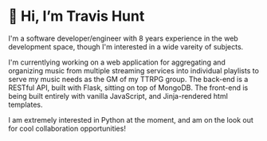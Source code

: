 # 👋 Hi, I’m Travis Hunt
I'm a software developer/engineer with 8 years experience in the web development space, though I'm interested in a wide vareity of subjects.

I'm currentlying working on a web application for aggregating and organizing music from multiple streaming services into individual playlists to serve my music needs
as the GM of my TTRPG group. The back-end is a RESTful API, built with Flask, sitting on top of MongoDB. The front-end is being built entirely with vanilla JavaScript,
and Jinja-rendered html templates.

I am extremely interested in Python at the moment, and am on the look out for cool collaboration opportunities!
